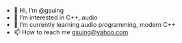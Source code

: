 - 👋 Hi, I’m @gsuing
- 👀 I’m interested in C++, audio
- 🌱 I’m currently learning audio programming, modern C++
- 📫 How to reach me gsuing@yahoo.com

<!---
gsuing/gsuing is a ✨ special ✨ repository because its `README.md` (this file) appears on your GitHub profile.
You can click the Preview link to take a look at your changes.
--->
